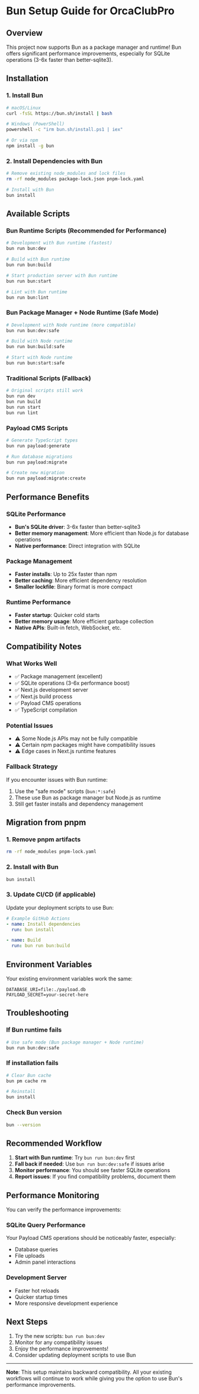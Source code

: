 # Bun Setup Guide for OrcaClubPro

## Overview

This project now supports Bun as a package manager and runtime! Bun offers significant performance improvements, especially for SQLite operations (3-6x faster than better-sqlite3).

## Installation

### 1. Install Bun
```bash
# macOS/Linux
curl -fsSL https://bun.sh/install | bash

# Windows (PowerShell)
powershell -c "irm bun.sh/install.ps1 | iex"

# Or via npm
npm install -g bun
```

### 2. Install Dependencies with Bun
```bash
# Remove existing node_modules and lock files
rm -rf node_modules package-lock.json pnpm-lock.yaml

# Install with Bun
bun install
```

## Available Scripts

### Bun Runtime Scripts (Recommended for Performance)
```bash
# Development with Bun runtime (fastest)
bun run bun:dev

# Build with Bun runtime
bun run bun:build

# Start production server with Bun runtime
bun run bun:start

# Lint with Bun runtime
bun run bun:lint
```

### Bun Package Manager + Node Runtime (Safe Mode)
```bash
# Development with Node runtime (more compatible)
bun run bun:dev:safe

# Build with Node runtime
bun run bun:build:safe

# Start with Node runtime
bun run bun:start:safe
```

### Traditional Scripts (Fallback)
```bash
# Original scripts still work
bun run dev
bun run build
bun run start
bun run lint
```

### Payload CMS Scripts
```bash
# Generate TypeScript types
bun run payload:generate

# Run database migrations
bun run payload:migrate

# Create new migration
bun run payload:migrate:create
```

## Performance Benefits

### SQLite Performance
- **Bun's SQLite driver**: 3-6x faster than better-sqlite3
- **Better memory management**: More efficient than Node.js for database operations
- **Native performance**: Direct integration with SQLite

### Package Management
- **Faster installs**: Up to 25x faster than npm
- **Better caching**: More efficient dependency resolution
- **Smaller lockfile**: Binary format is more compact

### Runtime Performance
- **Faster startup**: Quicker cold starts
- **Better memory usage**: More efficient garbage collection
- **Native APIs**: Built-in fetch, WebSocket, etc.

## Compatibility Notes

### What Works Well
- ✅ Package management (excellent)
- ✅ SQLite operations (3-6x performance boost)
- ✅ Next.js development server
- ✅ Next.js build process
- ✅ Payload CMS operations
- ✅ TypeScript compilation

### Potential Issues
- ⚠️ Some Node.js APIs may not be fully compatible
- ⚠️ Certain npm packages might have compatibility issues
- ⚠️ Edge cases in Next.js runtime features

### Fallback Strategy
If you encounter issues with Bun runtime:
1. Use the "safe mode" scripts (`bun:*:safe`)
2. These use Bun as package manager but Node.js as runtime
3. Still get faster installs and dependency management

## Migration from pnpm

### 1. Remove pnpm artifacts
```bash
rm -rf node_modules pnpm-lock.yaml
```

### 2. Install with Bun
```bash
bun install
```

### 3. Update CI/CD (if applicable)
Update your deployment scripts to use Bun:
```yaml
# Example GitHub Actions
- name: Install dependencies
  run: bun install

- name: Build
  run: bun run bun:build
```

## Environment Variables

Your existing environment variables work the same:
```env
DATABASE_URI=file:./payload.db
PAYLOAD_SECRET=your-secret-here
```

## Troubleshooting

### If Bun runtime fails
```bash
# Use safe mode (Bun package manager + Node runtime)
bun run bun:dev:safe
```

### If installation fails
```bash
# Clear Bun cache
bun pm cache rm

# Reinstall
bun install
```

### Check Bun version
```bash
bun --version
```

## Recommended Workflow

1. **Start with Bun runtime**: Try `bun run bun:dev` first
2. **Fall back if needed**: Use `bun run bun:dev:safe` if issues arise
3. **Monitor performance**: You should see faster SQLite operations
4. **Report issues**: If you find compatibility problems, document them

## Performance Monitoring

You can verify the performance improvements:

### SQLite Query Performance
Your Payload CMS operations should be noticeably faster, especially:
- Database queries
- File uploads
- Admin panel interactions

### Development Server
- Faster hot reloads
- Quicker startup times
- More responsive development experience

## Next Steps

1. Try the new scripts: `bun run bun:dev`
2. Monitor for any compatibility issues
3. Enjoy the performance improvements!
4. Consider updating deployment scripts to use Bun

---

**Note**: This setup maintains backward compatibility. All your existing workflows will continue to work while giving you the option to use Bun's performance improvements. 